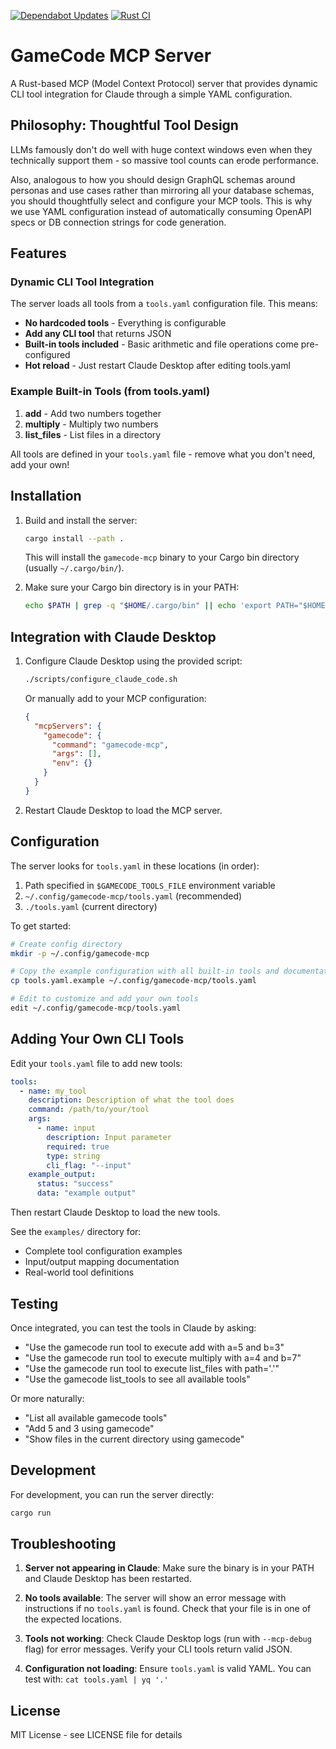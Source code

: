[![Dependabot Updates](https://github.com/navicore/gamecode-mcp/actions/workflows/dependabot/dependabot-updates/badge.svg)](https://github.com/navicore/gamecode-mcp/actions/workflows/dependabot/dependabot-updates)
[![Rust CI](https://github.com/navicore/gamecode-mcp/actions/workflows/rust-ci.yml/badge.svg)](https://github.com/navicore/gamecode-mcp/actions/workflows/rust-ci.yml)

# GameCode MCP Server

A Rust-based MCP (Model Context Protocol) server that provides dynamic CLI tool
integration for Claude through a simple YAML configuration.

## Philosophy: Thoughtful Tool Design

LLMs famously don't do well with huge context windows even when they technically
support them - so massive tool counts can erode performance.

Also, analogous to how you should design GraphQL schemas around personas and use
cases rather than mirroring all your database schemas, you should thoughtfully
select and configure your MCP tools. This is why we use YAML configuration
instead of automatically consuming OpenAPI specs or DB connection strings for
code generation.

## Features

### Dynamic CLI Tool Integration

The server loads all tools from a `tools.yaml` configuration file. This means:
- **No hardcoded tools** - Everything is configurable
- **Add any CLI tool** that returns JSON
- **Built-in tools included** - Basic arithmetic and file operations come pre-configured
- **Hot reload** - Just restart Claude Desktop after editing tools.yaml

### Example Built-in Tools (from tools.yaml)

1. **add** - Add two numbers together
2. **multiply** - Multiply two numbers
3. **list_files** - List files in a directory

All tools are defined in your `tools.yaml` file - remove what you don't need, add your own!

## Installation

1. Build and install the server:
   ```bash
   cargo install --path .
   ```

   This will install the `gamecode-mcp` binary to your Cargo bin directory (usually `~/.cargo/bin/`).

2. Make sure your Cargo bin directory is in your PATH:
   ```bash
   echo $PATH | grep -q "$HOME/.cargo/bin" || echo 'export PATH="$HOME/.cargo/bin:$PATH"' >> ~/.zshrc
   ```

## Integration with Claude Desktop

1. Configure Claude Desktop using the provided script:
   ```bash
   ./scripts/configure_claude_code.sh
   ```

   Or manually add to your MCP configuration:
   ```json
   {
     "mcpServers": {
       "gamecode": {
         "command": "gamecode-mcp",
         "args": [],
         "env": {}
       }
     }
   }
   ```

2. Restart Claude Desktop to load the MCP server.

## Configuration

The server looks for `tools.yaml` in these locations (in order):
1. Path specified in `$GAMECODE_TOOLS_FILE` environment variable
2. `~/.config/gamecode-mcp/tools.yaml` (recommended)
3. `./tools.yaml` (current directory)

To get started:
```bash
# Create config directory
mkdir -p ~/.config/gamecode-mcp

# Copy the example configuration with all built-in tools and documentation
cp tools.yaml.example ~/.config/gamecode-mcp/tools.yaml

# Edit to customize and add your own tools
edit ~/.config/gamecode-mcp/tools.yaml
```

## Adding Your Own CLI Tools

Edit your `tools.yaml` file to add new tools:
```yaml
tools:
  - name: my_tool
    description: Description of what the tool does
    command: /path/to/your/tool
    args:
      - name: input
        description: Input parameter
        required: true
        type: string
        cli_flag: "--input"
    example_output:
      status: "success"
      data: "example output"
```

Then restart Claude Desktop to load the new tools.

See the `examples/` directory for:
- Complete tool configuration examples
- Input/output mapping documentation
- Real-world tool definitions

## Testing

Once integrated, you can test the tools in Claude by asking:
- "Use the gamecode run tool to execute add with a=5 and b=3"
- "Use the gamecode run tool to execute multiply with a=4 and b=7"
- "Use the gamecode run tool to execute list_files with path='.'"
- "Use the gamecode list_tools to see all available tools"

Or more naturally:
- "List all available gamecode tools"
- "Add 5 and 3 using gamecode"
- "Show files in the current directory using gamecode"

## Development

For development, you can run the server directly:
```bash
cargo run
```

## Troubleshooting

1. **Server not appearing in Claude**: Make sure the binary is in your PATH and Claude Desktop has been restarted.

2. **No tools available**: The server will show an error message with instructions if no `tools.yaml` is found. Check that your file is in one of the expected locations.

3. **Tools not working**: Check Claude Desktop logs (run with `--mcp-debug` flag) for error messages. Verify your CLI tools return valid JSON.

4. **Configuration not loading**: Ensure `tools.yaml` is valid YAML. You can test with: `cat tools.yaml | yq '.'`

## License

MIT License - see LICENSE file for details

